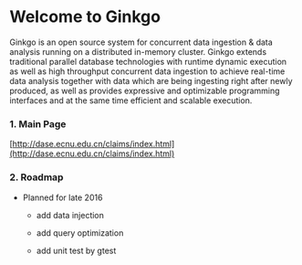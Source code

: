 #  Welcome to Ginkgo

Ginkgo is an open source system for concurrent data ingestion & data analysis running on a distributed in-memory cluster. Ginkgo extends traditional parallel database technologies with runtime dynamic execution as well as high throughput concurrent data ingestion to achieve real-time data analysis together with data which are being ingesting right after newly produced, as well as provides expressive and optimizable programming interfaces and at the same time efficient and scalable execution.

### 1. Main Page

 [http://dase.ecnu.edu.cn/claims/index.html](http://dase.ecnu.edu.cn/claims/index.html)

### 2. Roadmap

* Planned for late 2016 

    * add data injection

    * add query optimization

    * add unit test by gtest


